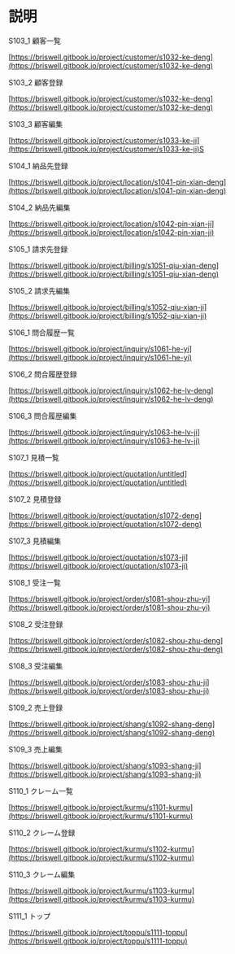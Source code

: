 # 説明

S103\_1 顧客一覧

[https://briswell.gitbook.io/project/customer/s1032-ke-deng](https://briswell.gitbook.io/project/customer/s1032-ke-deng)

S103\_2 顧客登録

[https://briswell.gitbook.io/project/customer/s1032-ke-deng](https://briswell.gitbook.io/project/customer/s1032-ke-deng)

S103\_3 顧客編集

[https://briswell.gitbook.io/project/customer/s1033-ke-ji](https://briswell.gitbook.io/project/customer/s1033-ke-ji)S

S104\_1 納品先登録

[https://briswell.gitbook.io/project/location/s1041-pin-xian-deng](https://briswell.gitbook.io/project/location/s1041-pin-xian-deng)

S104\_2 納品先編集

[https://briswell.gitbook.io/project/location/s1042-pin-xian-ji](https://briswell.gitbook.io/project/location/s1042-pin-xian-ji)

S105\_1 請求先登録

[https://briswell.gitbook.io/project/billing/s1051-qiu-xian-deng](https://briswell.gitbook.io/project/billing/s1051-qiu-xian-deng)

S105\_2 請求先編集

[https://briswell.gitbook.io/project/billing/s1052-qiu-xian-ji](https://briswell.gitbook.io/project/billing/s1052-qiu-xian-ji)

S106\_1 問合履歴一覧

[https://briswell.gitbook.io/project/inquiry/s1061-he-yi](https://briswell.gitbook.io/project/inquiry/s1061-he-yi)

S106\_2 問合履歴登録

[https://briswell.gitbook.io/project/inquiry/s1062-he-lv-deng](https://briswell.gitbook.io/project/inquiry/s1062-he-lv-deng)

S106\_3 問合履歴編集

[https://briswell.gitbook.io/project/inquiry/s1063-he-lv-ji](https://briswell.gitbook.io/project/inquiry/s1063-he-lv-ji)

S107\_1 見積一覧

[https://briswell.gitbook.io/project/quotation/untitled](https://briswell.gitbook.io/project/quotation/untitled)

S107\_2 見積登録

[https://briswell.gitbook.io/project/quotation/s1072-deng](https://briswell.gitbook.io/project/quotation/s1072-deng)

S107\_3 見積編集

[https://briswell.gitbook.io/project/quotation/s1073-ji](https://briswell.gitbook.io/project/quotation/s1073-ji)

S108\_1 受注一覧

[https://briswell.gitbook.io/project/order/s1081-shou-zhu-yi](https://briswell.gitbook.io/project/order/s1081-shou-zhu-yi)

S108\_2 受注登録

[https://briswell.gitbook.io/project/order/s1082-shou-zhu-deng](https://briswell.gitbook.io/project/order/s1082-shou-zhu-deng)

S108\_3 受注編集

[https://briswell.gitbook.io/project/order/s1083-shou-zhu-ji](https://briswell.gitbook.io/project/order/s1083-shou-zhu-ji)

S109\_2 売上登録

[https://briswell.gitbook.io/project/shang/s1092-shang-deng](https://briswell.gitbook.io/project/shang/s1092-shang-deng)

S109\_3 売上編集

[https://briswell.gitbook.io/project/shang/s1093-shang-ji](https://briswell.gitbook.io/project/shang/s1093-shang-ji)

S110\_1 クレーム一覧

[https://briswell.gitbook.io/project/kurmu/s1101-kurmu](https://briswell.gitbook.io/project/kurmu/s1101-kurmu)

S110\_2 クレーム登録

[https://briswell.gitbook.io/project/kurmu/s1102-kurmu](https://briswell.gitbook.io/project/kurmu/s1102-kurmu)

S110\_3 クレーム編集

[https://briswell.gitbook.io/project/kurmu/s1103-kurmu](https://briswell.gitbook.io/project/kurmu/s1103-kurmu)

S111\_1 トップ

[https://briswell.gitbook.io/project/toppu/s1111-toppu](https://briswell.gitbook.io/project/toppu/s1111-toppu)

